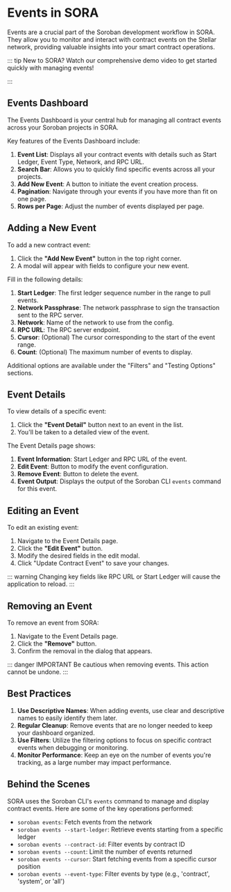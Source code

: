# Events in SORA

Events are a crucial part of the Soroban development workflow in SORA. They allow you to monitor and interact with contract events on the Stellar network, providing valuable insights into your smart contract operations.

::: tip
New to SORA? Watch our comprehensive demo video to get started quickly with managing events!

<!-- <iframe width="560" height="315" src="https://www.youtube.com/embed/YOUR_VIDEO_ID" frameborder="0" allow="accelerometer; autoplay; clipboard-write; encrypted-media; gyroscope; picture-in-picture" allowfullscreen></iframe> -->
:::

## Events Dashboard

The Events Dashboard is your central hub for managing all contract events across your Soroban projects in SORA.

<!-- ![Events Dashboard](/public/features/events/dashboard.png) -->

Key features of the Events Dashboard include:

1. **Event List**: Displays all your contract events with details such as Start Ledger, Event Type, Network, and RPC URL.
2. **Search Bar**: Allows you to quickly find specific events across all your projects.
3. **Add New Event**: A button to initiate the event creation process.
4. **Pagination**: Navigate through your events if you have more than fit on one page.
5. **Rows per Page**: Adjust the number of events displayed per page.

## Adding a New Event

To add a new contract event:

1. Click the **"Add New Event"** button in the top right corner.
2. A modal will appear with fields to configure your new event.

<!-- ![Add New Event](/public/features/events/add-new-event.png) -->

Fill in the following details:

1. **Start Ledger**: The first ledger sequence number in the range to pull events.
2. **Network Passphrase**: The network passphrase to sign the transaction sent to the RPC server.
3. **Network**: Name of the network to use from the config.
4. **RPC URL**: The RPC server endpoint.
5. **Cursor**: (Optional) The cursor corresponding to the start of the event range.
6. **Count**: (Optional) The maximum number of events to display.

Additional options are available under the "Filters" and "Testing Options" sections.

## Event Details

To view details of a specific event:

1. Click the **"Event Detail"** button next to an event in the list.
2. You'll be taken to a detailed view of the event.

<!-- ![Event Details](/public/features/events/event-details.png) -->

The Event Details page shows:

1. **Event Information**: Start Ledger and RPC URL of the event.
2. **Edit Event**: Button to modify the event configuration.
3. **Remove Event**: Button to delete the event.
4. **Event Output**: Displays the output of the Soroban CLI `events` command for this event.

## Editing an Event

To edit an existing event:

1. Navigate to the Event Details page.
2. Click the **"Edit Event"** button.
3. Modify the desired fields in the edit modal.
4. Click "Update Contract Event" to save your changes.

<!-- ![Edit Event](/public/features/events/edit-event.png) -->

::: warning
Changing key fields like RPC URL or Start Ledger will cause the application to reload.
:::

## Removing an Event

To remove an event from SORA:

1. Navigate to the Event Details page.
2. Click the **"Remove"** button.
3. Confirm the removal in the dialog that appears.

<!-- ![Remove Event](/public/features/events/remove-event.png) -->

::: danger IMPORTANT
Be cautious when removing events. This action cannot be undone.
:::

## Best Practices

1. **Use Descriptive Names**: When adding events, use clear and descriptive names to easily identify them later.
2. **Regular Cleanup**: Remove events that are no longer needed to keep your dashboard organized.
3. **Use Filters**: Utilize the filtering options to focus on specific contract events when debugging or monitoring.
4. **Monitor Performance**: Keep an eye on the number of events you're tracking, as a large number may impact performance.

## Behind the Scenes

SORA uses the Soroban CLI's `events` command to manage and display contract events. Here are some of the key operations performed:

- `soroban events`: Fetch events from the network
- `soroban events --start-ledger`: Retrieve events starting from a specific ledger
- `soroban events --contract-id`: Filter events by contract ID
- `soroban events --count`: Limit the number of events returned
- `soroban events --cursor`: Start fetching events from a specific cursor position
- `soroban events --event-type`: Filter events by type (e.g., 'contract', 'system', or 'all')

<style>
.image-border img {
    border: 1px solid #ddd;
    border-radius: 4px;
    padding: 5px;
}
</style>
